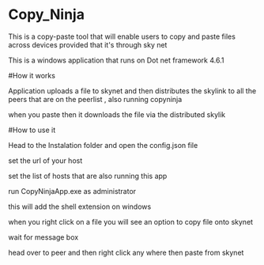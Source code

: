 # Copy_Ninja
This is a copy-paste tool that will enable users to copy and paste files across devices provided that it's through sky net 

This is a windows application that runs on Dot net framework 4.6.1

#How it works 

Application uploads a file to skynet and then distributes the skylink to all the peers that are on the peerlist , also running copyninja

when you paste then it downloads the file via the distributed skylik

#How to use it 

Head to the Instalation folder and open the config.json file 

set the url of your host 
 
set the list of hosts that are also running this app

run CopyNinjaApp.exe as administrator

this will add the shell extension on windows

when you right click on a file you will see an option to copy file onto skynet 

wait for message box 

head over to peer and then right click any where then paste from skynet 
